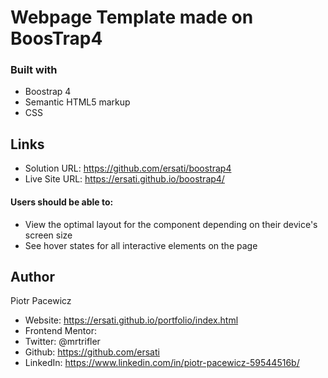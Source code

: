 
# Webpage Template made on BoosTrap4


### Built with

- Boostrap 4
- Semantic HTML5 markup
- CSS


## Links

- Solution URL: https://github.com/ersati/boostrap4
- Live Site URL: https://ersati.github.io/boostrap4/

#### Users should be able to:

- View the optimal layout for the component depending on their device's screen size
- See hover states for all interactive elements on the page

## Author

Piotr Pacewicz

- Website: https://ersati.github.io/portfolio/index.html
- Frontend Mentor:
- Twitter: @mrtrifler
- Github: https://github.com/ersati
- LinkedIn: https://www.linkedin.com/in/piotr-pacewicz-59544516b/
